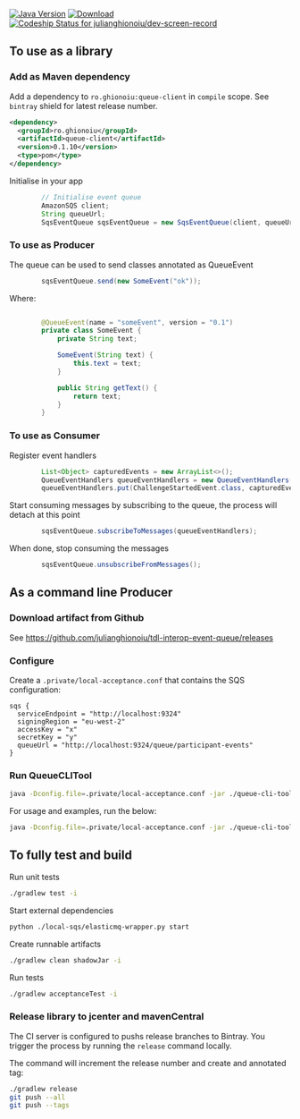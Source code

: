 [![Java Version](http://img.shields.io/badge/Java-1.8-blue.svg)](http://www.oracle.com/technetwork/java/javase/downloads/jdk8-downloads-2133151.html)
[![Download](https://api.bintray.com/packages/julianghionoiu/maven/tdl-interop-event-queue/images/download.svg)](https://bintray.com/julianghionoiu/maven/tdl-interop-event-queue/_latestVersion)
[![Codeship Status for julianghionoiu/dev-screen-record](https://img.shields.io/codeship/f4e468f0-e403-0135-2d6a-3e0434e5c2c3/master.svg)](https://codeship.com/projects/268708)


## To use as a library


### Add as Maven dependency

Add a dependency to `ro.ghionoiu:queue-client` in `compile` scope. See `bintray` shield for latest release number.
```xml
<dependency>
  <groupId>ro.ghionoiu</groupId>
  <artifactId>queue-client</artifactId>
  <version>0.1.10</version>
  <type>pom</type>
</dependency>
```

Initialise in your app
```java
        // Initialise event queue
        AmazonSQS client;
        String queueUrl;
        SqsEventQueue sqsEventQueue = new SqsEventQueue(client, queueUrl);
```


### To use as Producer

The queue can be used to send classes annotated as QueueEvent
```java
        sqsEventQueue.send(new SomeEvent("ok"));
```

Where:
```java

        @QueueEvent(name = "someEvent", version = "0.1")
        private class SomeEvent {
            private String text;

            SomeEvent(String text) {
                this.text = text;
            }

            public String getText() {
                return text;
            }
        }

```

### To use as Consumer

Register event handlers
```java
        List<Object> capturedEvents = new ArrayList<>();
        QueueEventHandlers queueEventHandlers = new QueueEventHandlers();
        queueEventHandlers.put(ChallengeStartedEvent.class, capturedEvents::add);
```

Start consuming messages by subscribing to the queue, the process will detach at this point
```java
        sqsEventQueue.subscribeToMessages(queueEventHandlers);
```

When done, stop consuming the messages
```java
        sqsEventQueue.unsubscribeFromMessages();
```


## As a command line Producer

### Download artifact from Github

See
https://github.com/julianghionoiu/tdl-interop-event-queue/releases

### Configure

Create a `.private/local-acceptance.conf` that contains the SQS configuration:
```
sqs {
  serviceEndpoint = "http://localhost:9324"
  signingRegion = "eu-west-2"
  accessKey = "x"
  secretKey = "y"
  queueUrl = "http://localhost:9324/queue/participant-events"
}
```

### Run QueueCLITool

```bash
java -Dconfig.file=.private/local-acceptance.conf -jar ./queue-cli-tool/build/libs/queue-cli-tool-*-all.jar [command] [args to command]
```

For usage and examples, run the below:
```bash
java -Dconfig.file=.private/local-acceptance.conf -jar ./queue-cli-tool/build/libs/queue-cli-tool-*-all.jar
```


## To fully test and build

Run unit tests
```bash
./gradlew test -i
```

Start external dependencies
```bash
python ./local-sqs/elasticmq-wrapper.py start
```

Create runnable artifacts
```bash
./gradlew clean shadowJar -i
```

Run tests
```bash
./gradlew acceptanceTest -i
```


### Release library to jcenter and mavenCentral

The CI server is configured to pushs release branches to Bintray.
You trigger the process by running the `release` command locally.

The command will increment the release number and create and annotated tag:
```bash
./gradlew release
git push --all
git push --tags
```